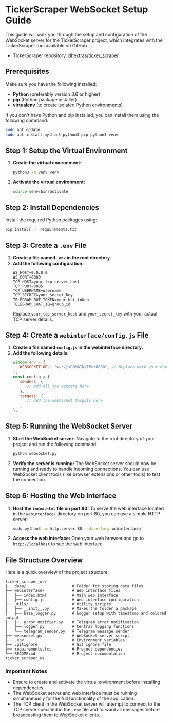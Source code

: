 # TickerScraper WebSocket Setup Guide

This guide will walk you through the setup and configuration of the WebSocket server for the TickerScraper project, which integrates with the TickerScraper tool available on GitHub.

- TickerScraper repository: [dhextras/ticker_scraper](https://github.com/dhextras/ticker_scraper)

## Prerequisites

Make sure you have the following installed:
- **Python** (preferably version 3.6 or higher)
- **pip** (Python package installer)
- **virtualenv** (to create isolated Python environments)

If you don't have Python and pip installed, you can install them using the following command:
```bash
sudo apt update
sudo apt install python3 python3-pip python3-venv
```

## Step 1: Setup the Virtual Environment

1. **Create the virtual environment:**
   ```bash
   python3 -m venv venv
   ```

2. **Activate the virtual environment:**
   ```bash
   source venv/bin/activate
   ```

## Step 2: Install Dependencies

Install the required Python packages using:
```bash
pip install -r requirements.txt
```

## Step 3: Create a `.env` File

1. **Create a file named `.env` in the root directory.**
2. **Add the following configuration:**
   ```
   WS_HOST=0.0.0.0
   WS_PORT=8080
   TCP_HOST=your_tcp_server_host
   TCP_PORT=3005
   TCP_USERNAME=username
   TCP_SECRET=your_secret_key
   TELEGRAM_BOT_TOKEN=your_bot_token
   TELEGRAM_CHAT_ID=group_id
   ```
   Replace `your_tcp_server_host` and `your_secret_key` with your actual TCP server details.

## Step 4: Create a `webinterface/config.js` File

1. **Create a file named `config.js` in the webinterface directory.**
2. **Add the following details:**
   ```javascript
   window.env = {
      WEBSOCKET_URL: "ws://<DOMAIN/IP>:8080", // Replace with your domain or IP address
   };
   const config = {
      senders: {
         // Add all the senders here
      },
      targets: {
         // Add the websocket targets here
      _
   };
   ```

## Step 5: Running the WebSocket Server

1. **Start the WebSocket server:**
   Navigate to the root directory of your project and run the following command:
   ```bash
   python websocket.py
   ```

2. **Verify the server is running:**
   The WebSocket server should now be running and ready to handle incoming connections. You can use WebSocket client tools (like browser extensions or other tools) to test the connection.

## Step 6: Hosting the Web Interface

1. **Host the `index.html` file on port 80:**
   To serve the web interface located in the `webinterface/` directory on port 80, you can use a simple HTTP server:
   ```bash
   sudo python3 -m http.server 80 --directory webinterface/
   ```

2. **Access the web interface:**
   Open your web browser and go to `http://localhost` to see the web interface.

## File Structure Overview

Here is a quick overview of the project structure:
```plaintext
ticker_scraper_ws/
├── data/                    # Folder for storing data files
├── webinterface/            # Web interface files
│   ├── index.html           # Main web interface
│   ├── config.js            # Web interface configuration
├── utils/                   # Utility scripts
│   ├── __init__.py          # Makes the folder a package
│   ├── base_logger.py       # Logger setup with timestamp and colored output
│   ├── error_notifier.py    # Telegram error notification
│   ├── logger.py            # Central logging functions
│   └── telegram_sender.py   # Telegram message sender
├── websocket.py             # WebSocket server script
├── .env                     # Environment variables
├── .gitignore               # Git ignore file
├── requirements.txt         # Project dependencies
└── README.md                # Project documentation
ticker_scraper_ws
```

### Important Notes

- Ensure to create and activate the virtual environment before installing dependencies.
- The WebSocket server and web interface must be running simultaneously for the full functionality of the application.
- The TCP client in the WebSocket server will attempt to connect to the TCP server specified in the `.env` file and forward all messages before broadcasting them to WebSocket clients.
